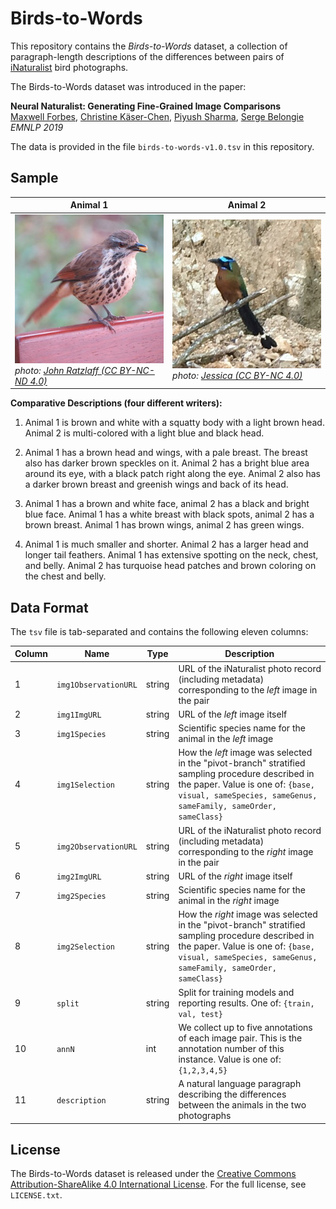 # Birds-to-Words

This repository contains the _Birds-to-Words_ dataset, a collection of paragraph-length descriptions of the differences between pairs of [iNaturalist](https://www.inaturalist.org) bird photographs.

The Birds-to-Words dataset was introduced in the paper:

**Neural Naturalist: Generating Fine-Grained Image Comparisons**<br/>
[Maxwell Forbes](http://maxwellforbes.com/), [Christine Käser-Chen](https://twitter.com/kaeserchen), [Piyush Sharma](https://ai.google/research/people/PiyushSharma), [Serge Belongie](http://blogs.cornell.edu/techfaculty/serge-belongie/)<br/>
_EMNLP 2019_

The data is provided in the file `birds-to-words-v1.0.tsv` in this repository.


## Sample

| Animal 1 | Animal 2 |
|  -   |  -   |
| ![A photograph of a brown and white bird](sample-left.jpg) <br> _photo: [John Ratzlaff (CC BY-NC-ND 4.0)](https://www.inaturalist.org/photos/647514)_ | ![A photograph of a multicolored bird](sample-right.jpg) <br> _photo: [Jessica (CC BY-NC 4.0)](https://www.inaturalist.org/photos/5595152)_  |

**Comparative Descriptions (four different writers):**<br/>

1. Animal 1 is brown and white with a squatty body with a light brown head. Animal 2 is multi-colored with a light blue and black head.

2. Animal 1 has a brown head and wings, with a pale breast. The breast also has darker brown speckles on it. Animal 2 has a bright blue area around its eye, with a black patch right along the eye. Animal 2 also has a darker brown breast and greenish wings and back of its head.

3. Animal 1 has a brown and white face, animal 2 has a black and bright blue face. Animal 1 has a white breast with black spots, animal 2 has a brown breast. Animal 1 has brown wings, animal 2 has green wings.

4. Animal 1 is much smaller and shorter. Animal 2 has a larger head and longer tail feathers. Animal 1 has extensive spotting on the neck, chest, and belly. Animal 2 has turquoise head patches and brown coloring on the chest and belly.


## Data Format

The `tsv` file is tab-separated and contains the following eleven columns:

| Column | Name                 | Type   | Description                                                                                                                                                                                                |
|--------|----------------------|--------|------------------------------------------------------------------------------------------------------------------------------------------------------------------------------------------------------------|
| 1      | `img1ObservationURL` | string | URL of the iNaturalist photo record (including metadata) corresponding to the _left_ image in the pair                                                                                                     |
| 2      | `img1ImgURL`         | string | URL of the _left_ image itself                                                                                                                                                                             |
| 3      | `img1Species`        | string | Scientific species name for the animal in the _left_ image                                                                                                                                                 |
| 4      | `img1Selection`      | string |  How the _left_ image was selected in the "pivot-branch" stratified sampling procedure described in the paper. Value is one of: `{base, visual, sameSpecies, sameGenus, sameFamily, sameOrder, sameClass}` |
| 5      | `img2ObservationURL` | string | URL of the iNaturalist photo record (including metadata) corresponding to the _right_ image in the pair                                                                                                    |
| 6      | `img2ImgURL`         | string | URL of the _right_ image itself                                                                                                                                                                            |
| 7      | `img2Species`        | string | Scientific species name for the animal in the _right_ image                                                                                                                                                |
| 8      | `img2Selection`      | string | How the _right_ image was selected in the "pivot-branch" stratified sampling procedure described in the paper. Value is one of: `{base, visual, sameSpecies, sameGenus, sameFamily, sameOrder, sameClass}` |
| 9      | `split`              | string | Split for training models and reporting results. One of: `{train, val, test}`                                                                                                                              |
| 10     | `annN`               | int    | We collect up to five annotations of each image pair. This is the annotation number of this instance. Value is one of: `{1,2,3,4,5}`                                                                                  |
| 11     | `description`        | string | A natural language paragraph describing the differences between the animals in the two photographs                                                                                                         |


## License

The Birds-to-Words dataset is released under the [Creative Commons Attribution-ShareAlike 4.0 International License](https://creativecommons.org/licenses/by-sa/4.0/). For the full license, see `LICENSE.txt`.
